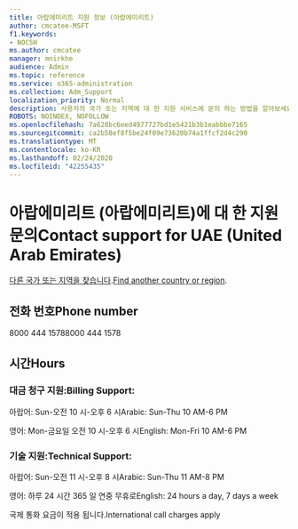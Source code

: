 ```yaml
---
title: 아랍에미리트 지원 정보 (아랍에미리트)
author: cmcatee-MSFT
f1.keywords:
- NOCSH
ms.author: cmcatee
manager: mnirkhe
audience: Admin
ms.topic: reference
ms.service: o365-administration
ms.collection: Adm_Support
localization_priority: Normal
description: 사용자의 국가 또는 지역에 대 한 지원 서비스에 문의 하는 방법을 알아보세요.
ROBOTS: NOINDEX, NOFOLLOW
ms.openlocfilehash: 7a628bc6eed4977727bd1e5421b3b1eabbbe7165
ms.sourcegitcommit: ca2b58ef8f5be24f09e73620b74a1ffcf2d4c290
ms.translationtype: MT
ms.contentlocale: ko-KR
ms.lasthandoff: 02/24/2020
ms.locfileid: "42255435"
---
```

# <a name="contact-support-for-uae-united-arab-emirates"></a><span data-ttu-id="671f3-103">아랍에미리트 (아랍에미리트)에 대 한 지원 문의</span><span class="sxs-lookup"><span data-stu-id="671f3-103">Contact support for UAE (United Arab Emirates)</span></span>

<span data-ttu-id="671f3-104">[다른 국가 또는 지역을 찾습니다](../contact-support-for-business-products.md).</span><span class="sxs-lookup"><span data-stu-id="671f3-104">[Find another country or region](../contact-support-for-business-products.md).</span></span>

## <a name="phone-number"></a><span data-ttu-id="671f3-105">전화 번호</span><span class="sxs-lookup"><span data-stu-id="671f3-105">Phone number</span></span>
<span data-ttu-id="671f3-106">8000 444 1578</span><span class="sxs-lookup"><span data-stu-id="671f3-106">8000 444 1578</span></span>

## <a name="hours"></a><span data-ttu-id="671f3-107">시간</span><span class="sxs-lookup"><span data-stu-id="671f3-107">Hours</span></span>
### <a name="billing-support"></a><span data-ttu-id="671f3-108">대금 청구 지원:</span><span class="sxs-lookup"><span data-stu-id="671f3-108">Billing Support:</span></span>

<span data-ttu-id="671f3-109">아랍어: Sun-오전 10 시-오후 6 시</span><span class="sxs-lookup"><span data-stu-id="671f3-109">Arabic: Sun-Thu 10 AM-6 PM</span></span>

<span data-ttu-id="671f3-110">영어: Mon-금요일 오전 10 시-오후 6 시</span><span class="sxs-lookup"><span data-stu-id="671f3-110">English: Mon-Fri 10 AM-6 PM</span></span>

### <a name="technical-support"></a><span data-ttu-id="671f3-111">기술 지원:</span><span class="sxs-lookup"><span data-stu-id="671f3-111">Technical Support:</span></span>

<span data-ttu-id="671f3-112">아랍어: Sun-오전 11 시-오후 8 시</span><span class="sxs-lookup"><span data-stu-id="671f3-112">Arabic: Sun-Thu 11 AM-8 PM</span></span>

<span data-ttu-id="671f3-113">영어: 하루 24 시간 365 일 연중 무휴로</span><span class="sxs-lookup"><span data-stu-id="671f3-113">English: 24 hours a day, 7 days a week</span></span>

<span data-ttu-id="671f3-114">국제 통화 요금이 적용 됩니다.</span><span class="sxs-lookup"><span data-stu-id="671f3-114">International call charges apply</span></span>